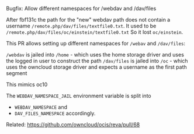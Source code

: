 Bugfix: Allow different namespaces for /webdav and /dav/files

After fbf131c the path for the "new" webdav path does not contain a username `/remote.php/dav/files/textfile0.txt`. It used to be `/remote.php/dav/files/oc/einstein/textfile0.txt` So it lost `oc/einstein`.

This PR allows setting up different namespaces for `/webav` and `/dav/files`:

`/webdav` is jailed into `/home` - which uses the home storage driver and uses the logged in user to construct the path
`/dav/files` is jailed into `/oc` - which uses the owncloud storage driver and expects a username as the first path segment

This mimics oc10

The `WEBDAV_NAMESPACE_JAIL` environment variable is split into
- `WEBDAV_NAMESPACE` and
- `DAV_FILES_NAMESPACE` accordingly.

Related: https://github.com/owncloud/ocis/reva/pull/68

